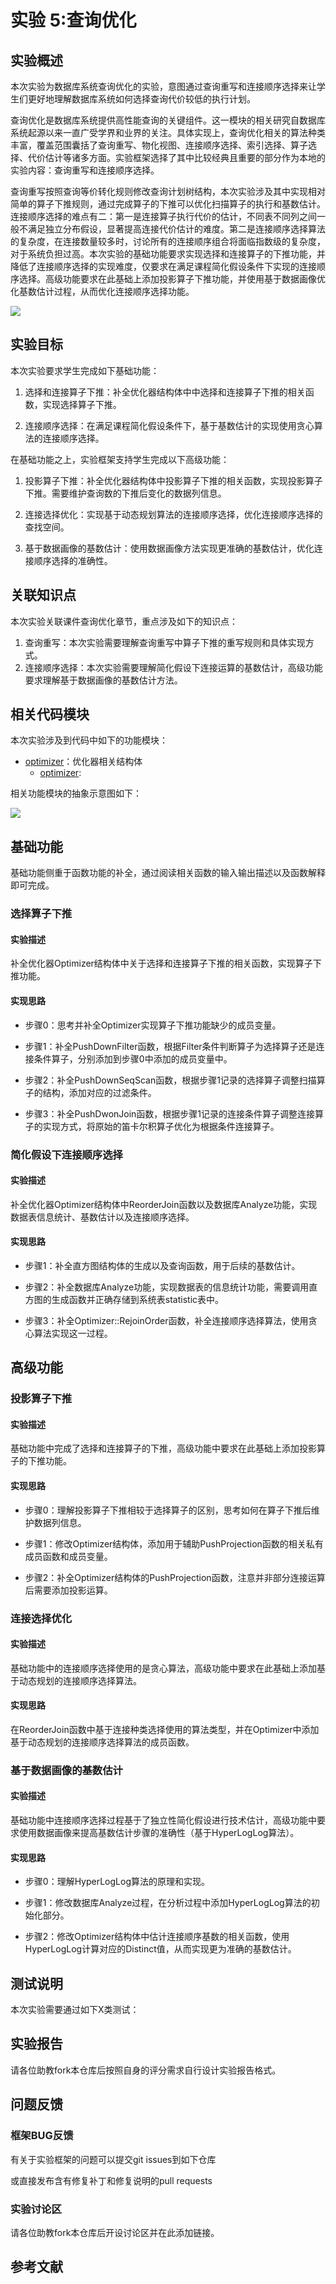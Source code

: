 # 实验 5:查询优化

## 实验概述
本次实验为数据库系统查询优化的实验，意图通过查询重写和连接顺序选择来让学生们更好地理解数据库系统如何选择查询代价较低的执行计划。

查询优化是数据库系统提供高性能查询的关键组件。这一模块的相关研究自数据库系统起源以来一直广受学界和业界的关注。具体实现上，查询优化相关的算法种类丰富，覆盖范围囊括了查询重写、物化视图、连接顺序选择、索引选择、算子选择、代价估计等诸多方面。实验框架选择了其中比较经典且重要的部分作为本地的实验内容：查询重写和连接顺序选择。

查询重写按照查询等价转化规则修改查询计划树结构，本次实验涉及其中实现相对简单的算子下推规则，通过完成算子的下推可以优化扫描算子的执行和基数估计。连接顺序选择的难点有二：第一是连接算子执行代价的估计，不同表不同列之间一般不满足独立分布假设，显著提高连接代价估计的难度。第二是连接顺序选择算法的复杂度，在连接数量较多时，讨论所有的连接顺序组合将面临指数级的复杂度，对于系统负担过高。本次实验的基础功能要求实现选择和连接算子的下推功能，并降低了连接顺序选择的实现难度，仅要求在满足课程简化假设条件下实现的连接顺序选择。高级功能要求在此基础上添加投影算子下推功能，并使用基于数据画像优化基数估计过程，从而优化连接顺序选择功能。

![](./pics/lab5-overview.svg) 

## 实验目标
本次实验要求学生完成如下基础功能：

1. 选择和连接算子下推：补全优化器结构体中中选择和连接算子下推的相关函数，实现选择算子下推。

2. 连接顺序选择：在满足课程简化假设条件下，基于基数估计的实现使用贪心算法的连接顺序选择。

在基础功能之上，实验框架支持学生完成以下高级功能：

1. 投影算子下推：补全优化器结构体中投影算子下推的相关函数，实现投影算子下推。需要维护查询数的下推后变化的数据列信息。

2. 连接选择优化：实现基于动态规划算法的连接顺序选择，优化连接顺序选择的查找空间。

2. 基于数据画像的基数估计：使用数据画像方法实现更准确的基数估计，优化连接顺序选择的准确性。

## 关联知识点

本次实验关联课件查询优化章节，重点涉及如下的知识点：

1. 查询重写：本次实验需要理解查询重写中算子下推的重写规则和具体实现方式。
2. 连接顺序选择：本次实验需要理解简化假设下连接运算的基数估计，高级功能要求理解基于数据画像的基数估计方法。

## 相关代码模块
本次实验涉及到代码中如下的功能模块：

- [optimizer](./modules/index.md)：优化器相关结构体
    - [optimizer]():

<!--TODO:添加Analyze相关函数-->

相关功能模块的抽象示意图如下：

![](./pics/lab5-details.svg)

## 基础功能

基础功能侧重于函数功能的补全，通过阅读相关函数的输入输出描述以及函数解释即可完成。

### 选择算子下推

#### 实验描述

补全优化器Optimizer结构体中关于选择和连接算子下推的相关函数，实现算子下推功能。

#### 实现思路

- 步骤0：思考并补全Optimizer实现算子下推功能缺少的成员变量。

- 步骤1：补全PushDownFilter函数，根据Filter条件判断算子为选择算子还是连接条件算子，分别添加到步骤0中添加的成员变量中。

- 步骤2：补全PushDownSeqScan函数，根据步骤1记录的选择算子调整扫描算子的结构，添加对应的过滤条件。

- 步骤3：补全PushDwonJoin函数，根据步骤1记录的连接条件算子调整连接算子的实现方式，将原始的笛卡尔积算子优化为根据条件连接算子。

### 简化假设下连接顺序选择

#### 实验描述

补全优化器Optimizer结构体中ReorderJoin函数以及数据库Analyze功能，实现数据表信息统计、基数估计以及连接顺序选择。

#### 实现思路

- 步骤1：补全直方图结构体的生成以及查询函数，用于后续的基数估计。

- 步骤2：补全数据库Analyze功能，实现数据表的信息统计功能，需要调用直方图的生成函数并正确存储到系统表statistic表中。

- 步骤3：补全Optimizer::RejoinOrder函数，补全连接顺序选择算法，使用贪心算法实现这一过程。


## 高级功能

### 投影算子下推

#### 实验描述

基础功能中完成了选择和连接算子的下推，高级功能中要求在此基础上添加投影算子的下推功能。

#### 实现思路

- 步骤0：理解投影算子下推相较于选择算子的区别，思考如何在算子下推后维护数据列信息。

- 步骤1：修改Optimizer结构体，添加用于辅助PushProjection函数的相关私有成员函数和成员变量。

- 步骤2：补全Optimizer结构体的PushProjection函数，注意并非部分连接运算后需要添加投影运算。

### 连接选择优化

#### 实验描述

基础功能中的连接顺序选择使用的是贪心算法，高级功能中要求在此基础上添加基于动态规划的连接顺序选择算法。

#### 实现思路

在ReorderJoin函数中基于连接种类选择使用的算法类型，并在Optimizer中添加基于动态规划的连接顺序选择算法的成员函数。

### 基于数据画像的基数估计

#### 实验描述

基础功能中连接顺序选择过程基于了独立性简化假设进行技术估计，高级功能中要求使用数据画像来提高基数估计步骤的准确性（基于HyperLogLog算法）。

#### 实现思路

- 步骤0：理解HyperLogLog算法的原理和实现。

- 步骤1：修改数据库Analyze过程，在分析过程中添加HyperLogLog算法的初始化部分。

- 步骤2：修改Optimizer结构体中估计连接顺序基数的相关函数，使用HyperLogLog计算对应的Distinct值，从而实现更为准确的基数估计。

<!--TODO:添加部分教材中的示意图-->

## 测试说明
本次实验需要通过如下X类测试：

## 实验报告
请各位助教fork本仓库后按照自身的评分需求自行设计实验报告格式。

## 问题反馈

### 框架BUG反馈
有关于实验框架的问题可以提交git issues到如下仓库

或直接发布含有修复补丁和修复说明的pull requests

### 实验讨论区
请各位助教fork本仓库后开设讨论区并在此添加链接。


## 参考文献

